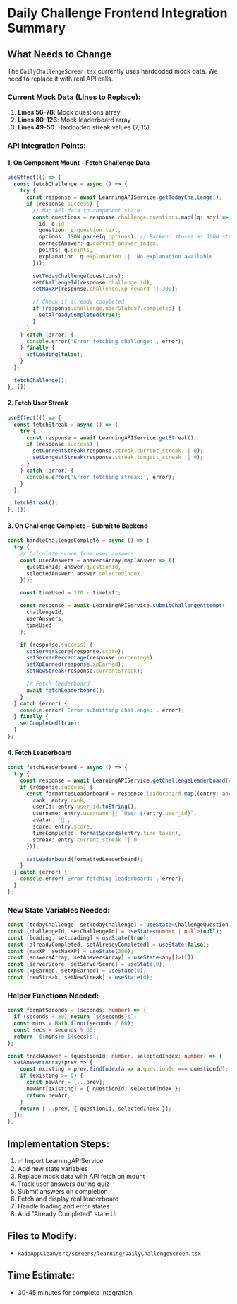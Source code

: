 # Daily Challenge Frontend Integration Summary

## What Needs to Change

The `DailyChallengeScreen.tsx` currently uses hardcoded mock data. We need to replace it with real API calls.

### Current Mock Data (Lines to Replace):

1. **Lines 56-78**: Mock questions array
2. **Lines 80-126**: Mock leaderboard array
3. **Lines 49-50**: Hardcoded streak values (7, 15)

### API Integration Points:

#### 1. On Component Mount - Fetch Challenge Data
```typescript
useEffect(() => {
  const fetchChallenge = async () => {
    try {
      const response = await LearningAPIService.getTodayChallenge();
      if (response.success) {
        // Map API data to component state
        const questions = response.challenge.questions.map((q: any) => ({
          id: q.id,
          question: q.question_text,
          options: JSON.parse(q.options), // Backend stores as JSON string
          correctAnswer: q.correct_answer_index,
          points: q.points,
          explanation: q.explanation || 'No explanation available'
        }));

        setTodayChallenge(questions);
        setChallengeId(response.challenge.id);
        setMaxXP(response.challenge.xp_reward || 300);

        // Check if already completed
        if (response.challenge.userStatus?.completed) {
          setAlreadyCompleted(true);
        }
      }
    } catch (error) {
      console.error('Error fetching challenge:', error);
    } finally {
      setLoading(false);
    }
  };

  fetchChallenge();
}, []);
```

#### 2. Fetch User Streak
```typescript
useEffect(() => {
  const fetchStreak = async () => {
    try {
      const response = await LearningAPIService.getStreak();
      if (response.success) {
        setCurrentStreak(response.streak.current_streak || 0);
        setLongestStreak(response.streak.longest_streak || 0);
      }
    } catch (error) {
      console.error('Error fetching streak:', error);
    }
  };

  fetchStreak();
}, []);
```

#### 3. On Challenge Complete - Submit to Backend
```typescript
const handleChallengeComplete = async () => {
  try {
    // Calculate score from user answers
    const userAnswers = answersArray.map(answer => ({
      questionId: answer.questionId,
      selectedAnswer: answer.selectedIndex
    }));

    const timeUsed = 120 - timeLeft;

    const response = await LearningAPIService.submitChallengeAttempt(
      challengeId,
      userAnswers,
      timeUsed
    );

    if (response.success) {
      setServerScore(response.score);
      setServerPercentage(response.percentage);
      setXpEarned(response.xpEarned);
      setNewStreak(response.currentStreak);

      // Fetch leaderboard
      await fetchLeaderboard();
    }
  } catch (error) {
    console.error('Error submitting challenge:', error);
  } finally {
    setCompleted(true);
  }
};
```

#### 4. Fetch Leaderboard
```typescript
const fetchLeaderboard = async () => {
  try {
    const response = await LearningAPIService.getChallengeLeaderboard(challengeId, 10);
    if (response.success) {
      const formattedLeaderboard = response.leaderboard.map((entry: any) => ({
        rank: entry.rank,
        userId: entry.user_id.toString(),
        username: entry.username || `User ${entry.user_id}`,
        avatar: '👤',
        score: entry.score,
        timeCompleted: formatSeconds(entry.time_taken),
        streak: entry.current_streak || 0
      }));

      setLeaderboard(formattedLeaderboard);
    }
  } catch (error) {
    console.error('Error fetching leaderboard:', error);
  }
};
```

### New State Variables Needed:

```typescript
const [todayChallenge, setTodayChallenge] = useState<ChallengeQuestion[]>([]);
const [challengeId, setChallengeId] = useState<number | null>(null);
const [loading, setLoading] = useState(true);
const [alreadyCompleted, setAlreadyCompleted] = useState(false);
const [maxXP, setMaxXP] = useState(300);
const [answersArray, setAnswersArray] = useState<any[]>([]);
const [serverScore, setServerScore] = useState(0);
const [xpEarned, setXpEarned] = useState(0);
const [newStreak, setNewStreak] = useState(0);
```

### Helper Functions Needed:

```typescript
const formatSeconds = (seconds: number) => {
  if (seconds < 60) return `${seconds}s`;
  const mins = Math.floor(seconds / 60);
  const secs = seconds % 60;
  return `${mins}m ${secs}s`;
};

const trackAnswer = (questionId: number, selectedIndex: number) => {
  setAnswersArray(prev => {
    const existing = prev.findIndex(a => a.questionId === questionId);
    if (existing >= 0) {
      const newArr = [...prev];
      newArr[existing] = { questionId, selectedIndex };
      return newArr;
    }
    return [...prev, { questionId, selectedIndex }];
  });
};
```

## Implementation Steps:

1. ✅ Import LearningAPIService
2. Add new state variables
3. Replace mock data with API fetch on mount
4. Track user answers during quiz
5. Submit answers on completion
6. Fetch and display real leaderboard
7. Handle loading and error states
8. Add "Already Completed" state UI

## Files to Modify:
- `RadaAppClean/src/screens/learning/DailyChallengeScreen.tsx`

## Time Estimate:
- 30-45 minutes for complete integration

